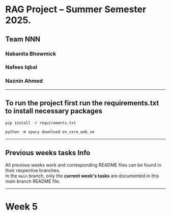 # RAG Project – Summer Semester 2025. 
## Team NNN
### Nabanita Bhowmick
### Nafees Iqbal
### Naznin Ahmed

---

## To run the project first run the requirements.txt to install necessary packages
```python 
pip install -r requirements.txt
```
```python 
python -m spacy download en_core_web_sm
```


---

## Previous weeks tasks Info

All previous weeks work and corresponding README files can be found in their respective branches.  
In the `main` branch, only the **current week's tasks** are documented in this main branch README file.

---

# Week 5
